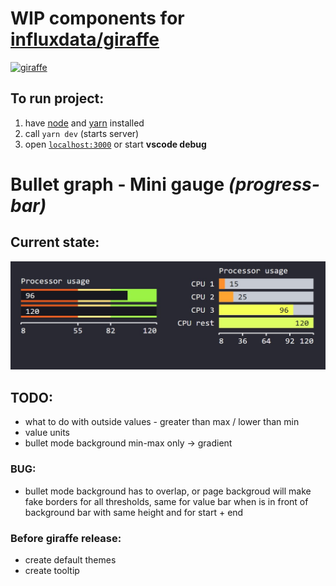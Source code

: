 # WIP components for [influxdata/giraffe](https://github.com/influxdata/giraffe/)
[<img src="https://influxdata.github.io/branding/img/mascots/mascot-chronograf--white_png.png" height="100" alt="giraffe"/>](https://github.com/influxdata/giraffe/)

## To run project:
 1. have [node](https://nodejs.org/) and [yarn](https://yarnpkg.com/) installed
 1. call `yarn dev` (starts server)
 1. open [`localhost:3000`](http://localhost:3000) or start __vscode debug__


# Bullet graph - Mini gauge _(progress-bar)_

## Current state:
![01.jpg](./images/01.jpg)

## TODO:

 - what to do with outside values - greater than max / lower than min
 - value units
 - bullet mode background min-max only -> gradient


### BUG: 
 - bullet mode background has to overlap, or page backgroud will make fake borders for all thresholds, same for value bar when is in front of background bar with same height and for start + end

### Before giraffe release:
 - create default themes
 - create tooltip
